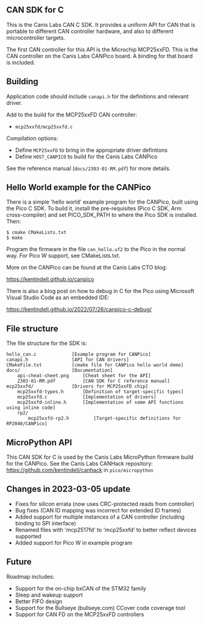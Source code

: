 ## CAN SDK for C

This is the Canis Labs CAN C SDK. It provides a uniform API for CAN that is portable to different CAN controller hardware, and also to different microcontroller targets.

The first CAN controller for this API is the Microchip MCP25xxFD. This is the CAN controller on the Canis Labs CANPico board. A binding for that board is included.

## Building

Application code should include `canapi.h` for the definitions and relevant driver.

Add to the build for the MCP25xxFD CAN controller:
* `mcp25xxfd/mcp25xxfd.c`

Compilation options:
* Define `MCP25xxFD` to bring in the appropriate driver defintions
* Define `HOST_CANPICO` to build for the Canis Labs CANPico

See the reference manual (`docs/2303-01-RM.pdf`) for more details.

## Hello World example for the CANPico

There is a simple 'hello world' example program for the CANPico, built using the Pico C SDK. To build it, install the pre-requisites (Pico C SDK, Arm cross-compiler) and set PICO_SDK_PATH to where the Pico SDK is installed. Then:

    $ cmake CMakeLists.txt
    $ make

Program the firmware in the file `can_hello.uf2` to the Pico in the normal way. For Pico W support, see CMakeLists.txt. 

More on the CANPico can be found at the Canis Labs CTO blog:

https://kentindell.github.io/canpico

There is also a blog post on how to debug in C for the Pico using Microsoft Visual Studio Code as an embedded IDE:

https://kentindell.github.io/2022/07/26/canpico-c-debug/

## File structure

The file structure for the SDK is:

    hello_can.c             [Example program for CANPico]
    canapi.h                [API for CAN drivers]
    CMakeFile.txt           [cmake file for CANPico hello world demo]
    docs/                   [Documentation]
        api-cheat-sheet.png     [Cheat sheet for the API]
        2303-01-RM.pdf          [CAN SDK for C reference manual]
    mcp25xxfd/              [Drivers for MCP25xxFD chip]
        mcp25xxfd-types.h       [Definition of target-specific types]
        mcp25xxfd.c             [Implementation of drivers]
        mcp25xxfd-inline.h      [Implementation of some API functions using inline code]
        rp2/
            mcp25xxfd-rp2.h         [Target-specific definitions for RP2040/CANPico]

## MicroPython API

This CAN SDK for C is used by the Canis Labs MicroPython firmware build for the CANPico. See the Canis Labs CANHack repository: https://github.com/kentindell/canhack in `pico/micropython`

## Changes in 2023-03-05 update

- Fixes for silicon errata (now uses CRC-protected reads from controller)
- Bug fixes (CAN ID mapping was incorrect for extended ID frames)
- Added support for multiple instances of a CAN controller (including binding to SPI interface)
- Renamed files with 'mcp2517fd' to 'mcp25xxfd' to better reflect devices supported
- Added support for Pico W in example program
## Future

Roadmap includes:

- Support for the on-chip bxCAN of the STM32 family
- Sleep and wakeup support
- Better FIFO design
- Support for the Bullseye (bullseye.com) CCover code coverage tool
- Support for CAN FD on the MCP25xxFD controllers
